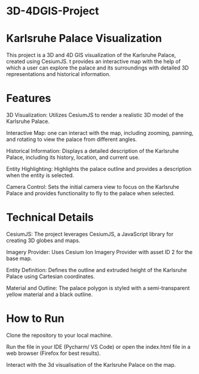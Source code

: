 # 3D-4DGIS-Project
# Karlsruhe Palace Visualization
This project is a 3D and 4D GIS visualization of the Karlsruhe Palace, created using CesiumJS. t provides an interactive map with the help of which a user can explore the palace and its surroundings with detailed 3D representations and historical information.
# Features
3D Visualization: Utilizes CesiumJS to render a realistic 3D model of the Karlsruhe Palace.

Interactive Map: one can interact with the map, including zooming, panning, and rotating to view the palace from different angles.

Historical Information: Displays a detailed description of the Karlsruhe Palace, including its history, location, and current use.

Entity Highlighting: Highlights the palace outline and provides a description when the entity is selected.

Camera Control: Sets the initial camera view to focus on the Karlsruhe Palace and provides functionality to fly to the palace when selected.
# Technical Details
CesiumJS: The project leverages CesiumJS, a JavaScript library for creating 3D globes and maps.

Imagery Provider: Uses Cesium Ion Imagery Provider with asset ID 2 for the base map.

Entity Definition: Defines the outline and extruded height of the Karlsruhe Palace using Cartesian coordinates.

Material and Outline: The palace polygon is styled with a semi-transparent yellow material and a black outline.
# How to Run

Clone the repository to your local machine.

Run the file in your IDE (Pycharm/ VS Code) or open the index.html file in a web browser (Firefox for best results).

Interact with the 3d visualisation of the Karlsruhe Palace on the map.
